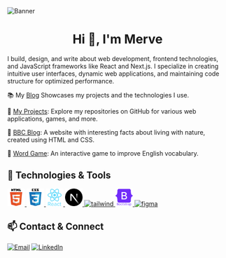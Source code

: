 <img width="1024" height="500" alt="Banner" src="https://i.pinimg.com/originals/ff/e3/35/ffe3357756efc9d275d9bd299bf56339.jpg">

<h1 align="center">Hi 👋, I'm Merve</h1>

I build, design, and write about web development, frontend technologies, and JavaScript frameworks like React and Next.js. I specialize in creating intuitive user interfaces, dynamic web applications, and maintaining code structure for optimized performance.

📚 My [Blog](https://www.merveozturk.dev/) Showcases my projects and the technologies I use.

🌱 [My Projects](https://github.com/mrvozturk): Explore my repositories on GitHub for various web applications, games, and more.


🔖 [BBC Blog](https://bbc-blog.vercel.app/): A website with interesting facts about living with nature, created using HTML and CSS.


🔖 [Word Game](https://www.word-game.org/): An interactive game to improve English vocabulary.



## 🔧 Technologies & Tools
<p align="left">
<a href="https://developer.mozilla.org/en-US/docs/Web/HTML" target="_blank" rel="noreferrer"> <img src="https://raw.githubusercontent.com/devicons/devicon/master/icons/html5/html5-original-wordmark.svg" alt="html5" width="40" height="40"/> </a> 
<a href="https://developer.mozilla.org/en-US/docs/Web/CSS" target="_blank" rel="noreferrer"> <img src="https://raw.githubusercontent.com/devicons/devicon/master/icons/css3/css3-original-wordmark.svg" alt="css3" width="40" height="40"/> </a> 
<a href="https://reactjs.org/" target="_blank" rel="noreferrer"> <img src="https://raw.githubusercontent.com/devicons/devicon/master/icons/react/react-original-wordmark.svg" alt="react" width="40" height="40"/> </a> 
<a href="https://nextjs.org/" target="_blank" rel="noreferrer"> <img src="https://raw.githubusercontent.com/devicons/devicon/master/icons/nextjs/nextjs-original.svg" alt="next.js" width="40" height="40"/> </a> 
<a href="https://tailwindcss.com/" target="_blank" rel="noreferrer"> <img src="https://www.vectorlogo.zone/logos/tailwindcss/tailwindcss-icon.svg" alt="tailwind" width="40" height="40"/> </a> 
<a href="https://getbootstrap.com" target="_blank" rel="noreferrer"> <img src="https://raw.githubusercontent.com/devicons/devicon/master/icons/bootstrap/bootstrap-plain-wordmark.svg" alt="bootstrap" width="40" height="40"/> </a> 
<a href="https://www.figma.com/" target="_blank" rel="noreferrer"> <img src="https://www.vectorlogo.zone/logos/figma/figma-icon.svg" alt="figma" width="40" height="40"/> </a> 
</p>

## 📫 Contact & Connect
<p align="left">
<a href="mailto:ozturkmerve745@gmail.com"><img alt="Email" src="https://img.shields.io/badge/email-%23D14836.svg?&style=for-the-badge&logo=gmail&logoColor=white" /></a> 
<a href="https://www.linkedin.com/in/merve-%C3%B6-5062a5260/" target="_blank"><img alt="LinkedIn" src="https://img.shields.io/badge/linkedin-%230077B5.svg?&style=for-the-badge&logo=linkedin&logoColor=white" /></a>
</p>

